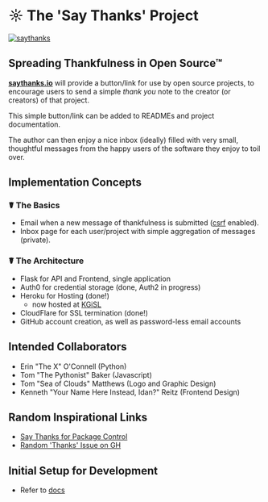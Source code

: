 # ☼ The 'Say Thanks' Project

[![saythanks](https://img.shields.io/badge/say-thanks-modal.svg)](https://saythanks.io/to/lifebalance)

## Spreading Thankfulness in Open Source™

[**saythanks.io**](https://saythanks.io/) will provide a button/link for use by open source projects, to encourage users to send a simple _thank you_ note to the creator (or creators) of that project.

This simple button/link can be added to READMEs and project documentation.

The author can then enjoy a nice inbox (ideally) filled with very small, thoughtful messages from the happy users of the software they enjoy to toil over.

## Implementation Concepts

### ☤ The Basics

- Email when a new message of thankfulness is submitted ([csrf](https://en.wikipedia.org/wiki/Cross-site_request_forgery) enabled).
- Inbox page for each user/project with simple aggregation of messages (private).

### ☤ The Architecture

- Flask for API and Frontend, single application
- Auth0 for credential storage (done, Auth2 in progress)
- Heroku for Hosting (done!) 
    - now hosted at [KGiSL](https://www.kgisl.com)
- CloudFlare for SSL termination (done!)
- GitHub account creation, as well as password-less email accounts

## Intended Collaborators

- Erin "The X" O'Connell (Python)
- Tom "The Pythonist" Baker (Javascript)
- Tom "Sea of Clouds" Matthews (Logo and Graphic Design)
- Kenneth "Your Name Here Instead, Idan?" Reitz (Frontend Design)

## Random Inspirational Links

- [Say Thanks for Package Control](https://packagecontrol.io/say_thanks)
- [Random 'Thanks' Issue on GH](https://github.com/foxmask/wallabag_api/issues/1)

## Initial Setup for Development

- Refer to [docs](/docs/README.md)
